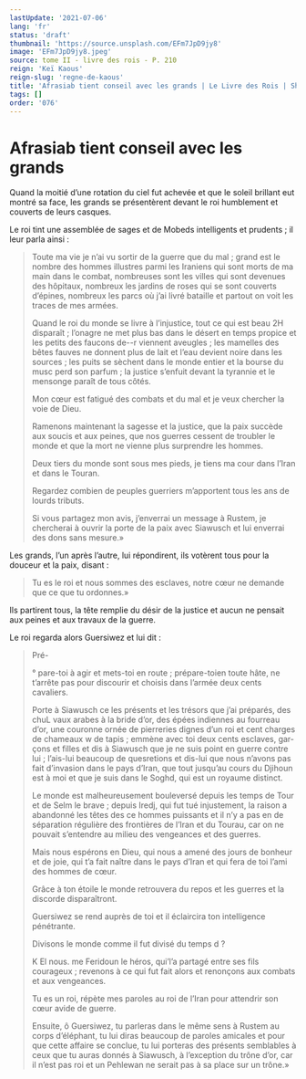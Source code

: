 ```yaml
---
lastUpdate: '2021-07-06'
lang: 'fr'
status: 'draft'
thumbnail: 'https://source.unsplash.com/EFm7JpD9jy8'
image: 'EFm7JpD9jy8.jpeg'
source: tome II - livre des rois - P. 210
reign: 'Keï Kaous'
reign-slug: 'regne-de-kaous'
title: 'Afrasiab tient conseil avec les grands | Le Livre des Rois | Shâhnâmeh'
tags: []
order: '076'
---
```


<!-- LTeX: language=fr -->

# Afrasiab tient conseil avec les grands

Quand la moitié d’une rotation du ciel fut achevée et que le soleil brillant eut montré sa face, les grands se présentèrent devant le roi humblement et couverts de leurs casques.

Le roi tint une assemblée de sages et de Mobeds intelligents et prudents ; il leur parla ainsi :

> Toute ma vie je n’ai vu sortir de la guerre que du mal ; grand est le nombre des hommes illustres parmi les Iraniens qui sont morts de ma main dans le combat, nombreuses sont les villes qui sont devenues des hôpitaux, nombreux les jardins de roses qui se sont couverts d’épines, nombreux les parcs où j’ai livré bataille et partout on voit les traces de mes armées.
>
> Quand le roi du monde se livre à l’injustice, tout ce qui est beau 2H disparaît ; l’onagre ne met plus bas dans le désert en temps propice et les petits des faucons de--r viennent aveugles ; les mamelles des bêtes fauves ne donnent plus de lait et l’eau devient noire dans les sources ; les puits se sèchent dans le monde entier et la bourse du musc perd son parfum ; la justice s’enfuit devant la tyrannie et le mensonge paraît de tous côtés.
>
> Mon cœur est fatigué des combats et du mal et je veux chercher la voie de Dieu.
>
> Ramenons maintenant la sagesse et la justice, que la paix succède aux soucis et aux peines, que nos guerres cessent de troubler le monde et que la mort ne vienne plus surprendre les hommes.
>
> Deux tiers du monde sont sous mes pieds, je tiens ma cour dans l’Iran et dans le Touran.
>
> Regardez combien de peuples guerriers m’apportent tous les ans de lourds tributs.
>
> Si vous partagez mon avis, j’enverrai un message à Rustem, je chercherai à ouvrir la porte de la paix avec Siawusch et lui enverrai des dons sans mesure.»

Les grands, l’un après l’autre, lui répondirent, ils votèrent tous pour la douceur et la paix, disant :

> Tu es le roi et nous sommes des esclaves, notre cœur ne demande que ce que tu ordonnes.»

Ils partirent tous, la tête remplie du désir de la justice et aucun ne pensait aux peines et aux travaux de la guerre.

Le roi regarda alors Guersiwez et lui dit :

> Pré-
>
> °
pare-toi à agir et mets-toi en route ; prépare-toien toute hâte, ne t’arrête pas pour discourir et choisis dans l’armée deux cents cavaliers.
>
> Porte à Siawusch ce les présents et les trésors que j’ai préparés, des chuL vaux arabes à la bride d’or, des épées indiennes au fourreau d’or, une couronne ornée de pierreries dignes d’un roi et cent charges de chameaux w de tapis ; emmène avec toi deux cents esclaves, gar-
çons et filles et dis à Siawusch que je ne suis point en guerre contre lui ; l’ais-lui beaucoup de quesretions et dis-lui que nous n’avons pas fait d’invasion dans le pays d’Iran, que tout jusqu’au cours du Djihoun est à moi et que je suis dans le Soghd, qui est un royaume distinct.
>
> Le monde est malheureusement bouleversé depuis les temps de Tour et de Selm le brave ; depuis Iredj, qui fut tué injustement, la raison a abandonné les têtes des ce hommes puissants et il n’y a pas en de séparation régulière des frontières de l’Iran et du Tourau, car on ne pouvait s’entendre au milieu des vengeances et des guerres.
>
> Mais nous espérons en Dieu, qui nous a amené des jours de bonheur et de joie, qui t’a fait naître dans le pays d’Iran et qui fera de toi l’ami des hommes de cœur.
>
> Grâce à ton étoile le monde retrouvera du repos et les guerres et la discorde disparaîtront.
>
> Guersiwez se rend auprès de toi et il éclaircira ton intelligence pénétrante.
>
> Divisons le monde comme il fut divisé du temps d ?
>
> K El nous. me Feridoun le héros, qui’l’a partagé entre ses fils courageux ; revenons à ce qui fut fait alors et renonçons aux combats et aux vengeances.
>
> Tu es un roi, répète mes paroles au roi de l’Iran pour attendrir son cœur avide de guerre.
>
> Ensuite, ô Guersiwez, tu parleras dans le même sens à Rustem au corps d’éléphant, tu lui diras beaucoup de paroles amicales et pour que cette affaire se conclue, tu lui porteras des présents semblables à ceux que tu auras donnés à Siawusch, à l’exception du trône d’or, car il n’est pas roi et un Pehlewan ne serait pas à sa place sur un trône.»
